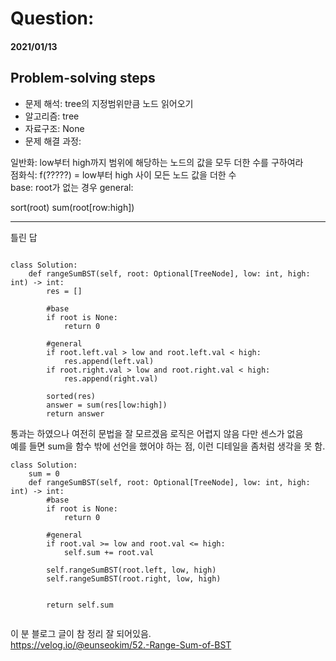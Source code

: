 # Question:
#### 2021/01/13


## Problem-solving steps
* 문제 해석: tree의 지정범위만큼 노드 읽어오기
* 알고리즘: tree
* 자료구조: None
* 문제 해결 과정:   

일반화: low부터 high까지 범위에 해당하는 노드의 값을 모두 더한 수를 구하여라  
점화식: f(?????) = low부터 high 사이 모든 노드 값을 더한 수  
base: root가 없는 경우
general: 

sort(root)
sum(root[row:high])


---

틀린 답

```python3

class Solution:
    def rangeSumBST(self, root: Optional[TreeNode], low: int, high: int) -> int:
        res = []

        #base
        if root is None:
            return 0
        
        #general
        if root.left.val > low and root.left.val < high:
            res.append(left.val)
        if root.right.val > low and root.right.val < high:
            res.append(right.val)
            
        sorted(res)
        answer = sum(res[low:high])
        return answer

```

통과는 하였으나 여전히 문법을 잘 모르겠음 로직은 어렵지 않음 다만 센스가 없음  
예를 들면 sum을 함수 밖에 선언을 했어야 하는 점, 이런 디테일을 좀처럼 생각을 못 함.  


```python3
class Solution:
    sum = 0
    def rangeSumBST(self, root: Optional[TreeNode], low: int, high: int) -> int:      
        #base
        if root is None:
            return 0

        #general
        if root.val >= low and root.val <= high:
            self.sum += root.val
            
        self.rangeSumBST(root.left, low, high)
        self.rangeSumBST(root.right, low, high)

 
        return self.sum
        
```


이 분 블로그 글이 참 정리 잘 되어있음.  
https://velog.io/@eunseokim/52.-Range-Sum-of-BST

